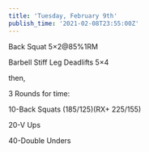 ```yaml
---
title: 'Tuesday, February 9th'
publish_time: '2021-02-08T23:55:00Z'
---
```


Back Squat 5×2\@85%1RM

Barbell Stiff Leg Deadlifts 5×4

then,

3 Rounds for time:

10-Back Squats (185/125)(RX+ 225/155)

20-V Ups

40-Double Unders
